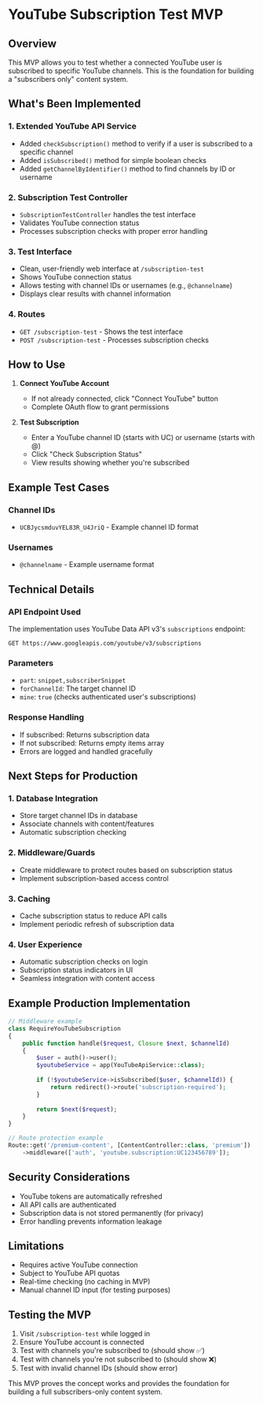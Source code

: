 # YouTube Subscription Test MVP

## Overview

This MVP allows you to test whether a connected YouTube user is subscribed to specific YouTube channels. This is the foundation for building a "subscribers only" content system.

## What's Been Implemented

### 1. Extended YouTube API Service
- Added `checkSubscription()` method to verify if a user is subscribed to a specific channel
- Added `isSubscribed()` method for simple boolean checks
- Added `getChannelByIdentifier()` method to find channels by ID or username

### 2. Subscription Test Controller
- `SubscriptionTestController` handles the test interface
- Validates YouTube connection status
- Processes subscription checks with proper error handling

### 3. Test Interface
- Clean, user-friendly web interface at `/subscription-test`
- Shows YouTube connection status
- Allows testing with channel IDs or usernames (e.g., `@channelname`)
- Displays clear results with channel information

### 4. Routes
- `GET /subscription-test` - Shows the test interface
- `POST /subscription-test` - Processes subscription checks

## How to Use

1. **Connect YouTube Account**
   - If not already connected, click "Connect YouTube" button
   - Complete OAuth flow to grant permissions

2. **Test Subscription**
   - Enter a YouTube channel ID (starts with UC) or username (starts with @)
   - Click "Check Subscription Status"
   - View results showing whether you're subscribed

## Example Test Cases

### Channel IDs
- `UCBJycsmduvYEL83R_U4JriQ` - Example channel ID format

### Usernames
- `@channelname` - Example username format

## Technical Details

### API Endpoint Used
The implementation uses YouTube Data API v3's `subscriptions` endpoint:
```
GET https://www.googleapis.com/youtube/v3/subscriptions
```

### Parameters
- `part`: `snippet,subscriberSnippet`
- `forChannelId`: The target channel ID
- `mine`: `true` (checks authenticated user's subscriptions)

### Response Handling
- If subscribed: Returns subscription data
- If not subscribed: Returns empty items array
- Errors are logged and handled gracefully

## Next Steps for Production

### 1. Database Integration
- Store target channel IDs in database
- Associate channels with content/features
- Automatic subscription checking

### 2. Middleware/Guards
- Create middleware to protect routes based on subscription status
- Implement subscription-based access control

### 3. Caching
- Cache subscription status to reduce API calls
- Implement periodic refresh of subscription data

### 4. User Experience
- Automatic subscription checks on login
- Subscription status indicators in UI
- Seamless integration with content access

## Example Production Implementation

```php
// Middleware example
class RequireYouTubeSubscription
{
    public function handle($request, Closure $next, $channelId)
    {
        $user = auth()->user();
        $youtubeService = app(YouTubeApiService::class);
        
        if (!$youtubeService->isSubscribed($user, $channelId)) {
            return redirect()->route('subscription-required');
        }
        
        return $next($request);
    }
}

// Route protection example
Route::get('/premium-content', [ContentController::class, 'premium'])
    ->middleware(['auth', 'youtube.subscription:UC123456789']);
```

## Security Considerations

- YouTube tokens are automatically refreshed
- All API calls are authenticated
- Subscription data is not stored permanently (for privacy)
- Error handling prevents information leakage

## Limitations

- Requires active YouTube connection
- Subject to YouTube API quotas
- Real-time checking (no caching in MVP)
- Manual channel ID input (for testing purposes)

## Testing the MVP

1. Visit `/subscription-test` while logged in
2. Ensure YouTube account is connected
3. Test with channels you're subscribed to (should show ✅)
4. Test with channels you're not subscribed to (should show ❌)
5. Test with invalid channel IDs (should show error)

This MVP proves the concept works and provides the foundation for building a full subscribers-only content system. 